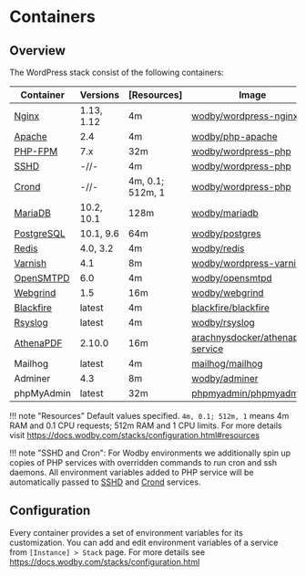 # Containers 

## Overview

The WordPress stack consist of the following containers:

| Container    | Versions           | [Resources]      | Image                              |
| ------------ | ------------------ | ---------------- | ---------------------------------- |
| [Nginx]      | 1.13, 1.12         | 4m               | [wodby/wordpress-nginx]            |
| [Apache]     | 2.4                | 4m               | [wodby/php-apache]                 |
| [PHP-FPM]    | 7.x                | 32m              | [wodby/wordpress-php]              |
| [SSHD]       | -//-               | 4m               | [wodby/wordpress-php]              |
| [Crond]      | -//-               | 4m, 0.1; 512m, 1 | [wodby/wordpress-php]              |
| [MariaDB]    | 10.2, 10.1         | 128m             | [wodby/mariadb]                    |
| [PostgreSQL] | 10.1, 9.6          | 64m              | [wodby/postgres]                   |
| [Redis]      | 4.0, 3.2           | 4m               | [wodby/redis]                      |
| [Varnish]    | 4.1                | 8m               | [wodby/wordpress-varnish]          |
| [OpenSMTPD]  | 6.0                | 4m               | [wodby/opensmtpd]                  |
| [Webgrind]   | 1.5                | 16m              | [wodby/webgrind]                   |
| [Blackfire]  | latest             | 4m               | [blackfire/blackfire]              |
| [Rsyslog]    | latest             | 4m               | [wodby/rsyslog]                    |
| [AthenaPDF]  | 2.10.0             | 16m              | [arachnysdocker/athenapdf-service] |
| Mailhog      | latest             | 4m               | [mailhog/mailhog]                  |
| Adminer      | 4.3                | 8m               | [wodby/adminer]                    |
| phpMyAdmin   | latest             | 32m              | [phpmyadmin/phpmyadmin]            |

!!! note "Resources"
    Default values specified. `4m, 0.1; 512m, 1` means 4m RAM and 0.1 CPU requests; 512m RAM and 1 CPU limits. For more details visit https://docs.wodby.com/stacks/configuration.html#resources

!!! note "SSHD and Cron":
    For Wodby environments we additionally spin up copies of PHP services with overridden commands to run cron and ssh daemons. All environment variables added to PHP service will be automatically passed to [SSHD] and [Crond] services.

## Configuration

Every container provides a set of environment variables for its customization. You can add and edit environment variables of a service from `[Instance] > Stack` page. For more details see https://docs.wodby.com/stacks/configuration.html  

[Apache]: apache.md
[AthenaPDF]: athenapdf.md
[Blackfire]: blackfire.md
[Mailhog]: mailhog.md
[MariaDB]: mariadb.md
[Nginx]: nginx.md
[OpenSMTPD]: opensmtpd.md
[PHP-FPM]: php.md
[PostgreSQL]: postgres.md
[Redis]: redis.md
[Rsyslog]: rsyslog.md
[Varnish]: varnish.md
[Webgrind]: webgrind.md

[SSHD]: ssh.md
[Crond]: cron.md

[wodby/wordpress-nginx]: https://github.com/wodby/wordpress-nginx
[wodby/php-apache]: https://github.com/wodby/php-apache
[wodby/wordpress]: https://github.com/wodby/wordpress
[wodby/wordpress-php]: https://github.com/wodby/wordpress-php
[wodby/mariadb]: https://github.com/wodby/mariadb
[wodby/postgres]: https://github.com/wodby/postgres
[wodby/redis]: https://github.com/wodby/redis
[wodby/opensmtpd]: https://github.com/wodby/opensmtpd
[wodby/wordpress-varnish]: https://github.com/wodby/wordpress-varnish
[wodby/memcached]: https://github.com/wodby/memcached
[wodby/webgrind]: https://hub.docker.com/r/wodby/webgrind
[blackfire/blackfire]: https://hub.docker.com/r/blackfire/blackfire
[wodby/rsyslog]: https://hub.docker.com/r/wodby/rsyslog
[arachnysdocker/athenapdf-service]: https://hub.docker.com/r/arachnysdocker/athenapdf-service
[mailhog/mailhog]: https://hub.docker.com/r/mailhog/mailhog
[wodby/adminer]: https://hub.docker.com/r/wodby/adminer
[phpmyadmin/phpmyadmin]: https://hub.docker.com/r/phpmyadmin/phpmyadmin
[portainer/portainer]: https://hub.docker.com/portainer/portainer
[_/node]: https://hub.docker.com/_/node
[_/traefik]: https://hub.docker.com/_/traefik
